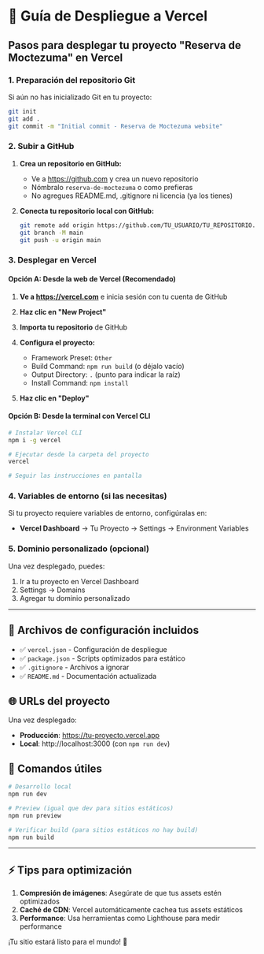 # 🚀 Guía de Despliegue a Vercel

## Pasos para desplegar tu proyecto "Reserva de Moctezuma" en Vercel

### 1. Preparación del repositorio Git

Si aún no has inicializado Git en tu proyecto:

```bash
git init
git add .
git commit -m "Initial commit - Reserva de Moctezuma website"
```

### 2. Subir a GitHub

1. **Crea un repositorio en GitHub:**
   - Ve a https://github.com y crea un nuevo repositorio
   - Nómbralo `reserva-de-moctezuma` o como prefieras
   - No agregues README.md, .gitignore ni licencia (ya los tienes)

2. **Conecta tu repositorio local con GitHub:**
   ```bash
   git remote add origin https://github.com/TU_USUARIO/TU_REPOSITORIO.git
   git branch -M main
   git push -u origin main
   ```

### 3. Desplegar en Vercel

#### Opción A: Desde la web de Vercel (Recomendado)

1. **Ve a https://vercel.com** e inicia sesión con tu cuenta de GitHub
2. **Haz clic en "New Project"**
3. **Importa tu repositorio** de GitHub
4. **Configura el proyecto:**
   - Framework Preset: `Other`
   - Build Command: `npm run build` (o déjalo vacío)
   - Output Directory: `.` (punto para indicar la raíz)
   - Install Command: `npm install`

5. **Haz clic en "Deploy"**

#### Opción B: Desde la terminal con Vercel CLI

```bash
# Instalar Vercel CLI
npm i -g vercel

# Ejecutar desde la carpeta del proyecto
vercel

# Seguir las instrucciones en pantalla
```

### 4. Variables de entorno (si las necesitas)

Si tu proyecto requiere variables de entorno, configúralas en:
- **Vercel Dashboard** → Tu Proyecto → Settings → Environment Variables

### 5. Dominio personalizado (opcional)

Una vez desplegado, puedes:
1. Ir a tu proyecto en Vercel Dashboard
2. Settings → Domains
3. Agregar tu dominio personalizado

---

## 📝 Archivos de configuración incluidos

- ✅ `vercel.json` - Configuración de despliegue
- ✅ `package.json` - Scripts optimizados para estático
- ✅ `.gitignore` - Archivos a ignorar
- ✅ `README.md` - Documentación actualizada

## 🌐 URLs del proyecto

Una vez desplegado:
- **Producción**: https://tu-proyecto.vercel.app
- **Local**: http://localhost:3000 (con `npm run dev`)

## 🔧 Comandos útiles

```bash
# Desarrollo local
npm run dev

# Preview (igual que dev para sitios estáticos)
npm run preview

# Verificar build (para sitios estáticos no hay build)
npm run build
```

---

## ⚡ Tips para optimización

1. **Compresión de imágenes**: Asegúrate de que tus assets estén optimizados
2. **Caché de CDN**: Vercel automáticamente cachea tus assets estáticos
3. **Performance**: Usa herramientas como Lighthouse para medir performance

¡Tu sitio estará listo para el mundo! 🎉
